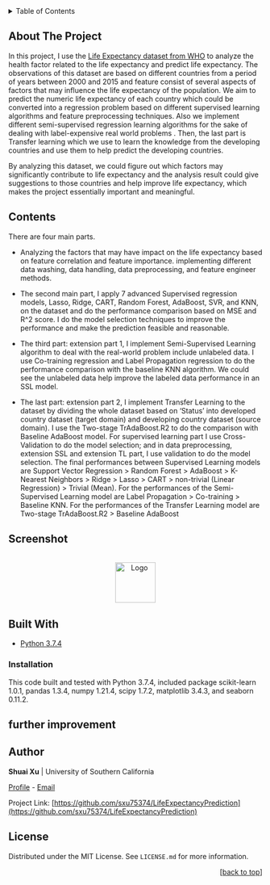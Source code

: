 <div id="top"></div>

<!-- TABLE OF CONTENTS -->
<details>
  <summary>Table of Contents</summary>
  <ol>
    <li>
      <a href="#about-the-project">About The Project</a>
    </li>
    <li>
      <a href="#contents">Contents</a>
      <ul>
        <li><a href="#project-1">Project 1</a></li>
        <li><a href="#project-2">Project 2</a></li>
        <li><a href="#project-3">Project 3</a></li>
      </ul>
    </li>
    <li><a href="#built-with">Built With</a></li>
    <li><a href="#author">Author</a></li>
    <li><a href="#license">License</a></li>
  </ol>
</details>

## About The Project

In this project, I use the [Life Expectancy dataset from WHO](https://www.kaggle.com/kumarajarshi/life-expectancy-who) to analyze the health factor related to the life expectancy and predict life expectancy. The observations of this dataset are based on different countries from a period of years between 2000 and 2015 and feature consist of several aspects of factors that may influence the life expectancy of the population. We aim to predict the numeric life expectancy of each country which could be converted into a regression problem based on different supervised learning algorithms and feature preprocessing techniques. Also we implement different semi-supervised regression learning algorithms for the sake of dealing with label-expensive real world problems <!--引用算法和论文-->. Then, the last part is Transfer learning which we use to learn the knowledge from the developing countries and use them to help predict the developing countries.

By analyzing this dataset, we could figure out which factors may significantly contribute to life expectancy and the analysis result could give suggestions to those countries and help improve life expectancy, which makes the project essentially important and meaningful.

## Contents
There are four main parts. 

- Analyzing the factors that may have impact on the life expectancy based on feature correlation and feature importance. implementing different data washing, data handling, data preprocessing, and feature engineer methods.

- The second main part, I apply 7 advanced Supervised regression models, Lasso, Ridge, CART, Random Forest, AdaBoost, SVR, and KNN, on the dataset and do the performance comparison based on MSE and R^2 score. I do the model selection techniques to improve the performance and make the prediction feasible and reasonable.
- The third part: extension part 1, I implement Semi-Supervised Learning algorithm to deal with the real-world problem include unlabeled data. I use Co-training regression and Label Propagation regression to do the performance comparison with the baseline KNN algorithm. We could see the unlabeled data help improve the labeled data performance in an SSL model. 
- The last part: extension part 2, I implement Transfer Learning to the dataset by dividing the whole dataset based on ‘Status’ into developed country dataset (target domain) and developing country dataset (source domain). I use the Two-stage TrAdaBoost.R2 to do the comparison with Baseline AdaBoost model. For supervised learning part I use Cross-Validation to do the model selection; and in data preprocessing, extension SSL and extension TL part, I use validation to do the model selection. The final performances between Supervised Learning models are Support Vector Regression > Random Forest > AdaBoost > K-Nearest Neighbors > Ridge > Lasso > CART > non-trivial (Linear Regression) > Trivial (Mean). For the performances of the Semi-Supervised Learning model are Label Propagation > Co-training > Baseline KNN. For the performances of the Transfer Learning model are Two-stage TrAdaBoost.R2 > Baseline AdaBoost

## Screenshot
<br />
<div align="center">
  <img src="images/logo.png" alt="Logo" width="80" height="80">
</div>


## Built With
- [Python 3.7.4](https://www.python.org/downloads/release/python-374/)


### Installation
This code built and tested with Python 3.7.4, included package scikit-learn 1.0.1, pandas 1.3.4, numpy 1.21.4, scipy 1.7.2, matplotlib 3.4.3, and seaborn 0.11.2.


## further improvement


## Author

**Shuai Xu** | University of Southern California

[Profile](https://github.com/sxu75374) - <a href="mailto:sxu75374@usc.edu?subject=Nice to meet you!&body=Hi Shuai!">Email</a>

Project Link: [https://github.com/sxu75374/LifeExpectancyPrediction](https://github.com/sxu75374/LifeExpectancyPrediction)

<!-- LICENSE -->
## License

Distributed under the MIT License. See `LICENSE.md` for more information.

<p align="right">[<a href="#top">back to top</a>]</p>
